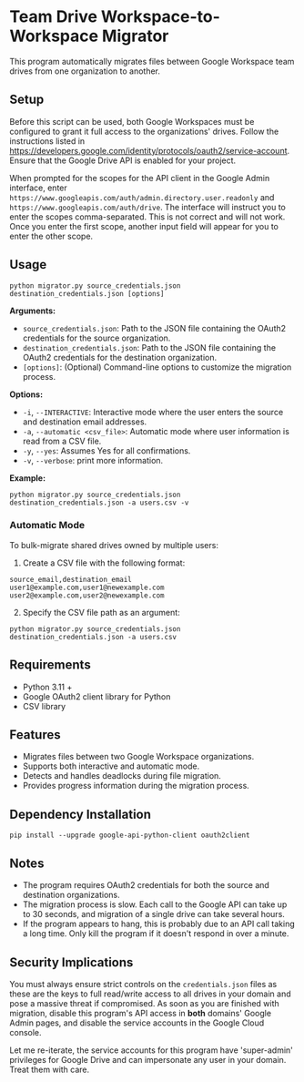 # Team Drive Workspace-to-Workspace Migrator

This program automatically migrates files between Google Workspace team drives from one organization to another.

## Setup

Before this script can be used, both Google Workspaces must be configured to grant it full access to the organizations' drives. Follow the instructions listed in https://developers.google.com/identity/protocols/oauth2/service-account. Ensure that the Google Drive API is enabled for your project.

When prompted for the scopes for the API client in the Google Admin interface, enter `https://www.googleapis.com/auth/admin.directory.user.readonly` and `https://www.googleapis.com/auth/drive`.
The interface will instruct you to enter the scopes comma-separated. This is not correct and will not work. Once you enter the first scope, another input field will appear for you to enter the other scope.

## Usage

```
python migrator.py source_credentials.json destination_credentials.json [options]
```

**Arguments:**

* `source_credentials.json`: Path to the JSON file containing the OAuth2 credentials for the source organization.
* `destination_credentials.json`: Path to the JSON file containing the OAuth2 credentials for the destination organization.
* `[options]`: (Optional) Command-line options to customize the migration process.

**Options:**

* `-i`, `--INTERACTIVE`: Interactive mode where the user enters the source and destination email addresses.
* `-a`, `--automatic <csv_file>`: Automatic mode where user information is read from a CSV file.
* `-y`, `--yes`: Assumes Yes for all confirmations.
* `-v`, `--verbose`: print more information.

**Example:**

```
python migrator.py source_credentials.json destination_credentials.json -a users.csv -v
```
### Automatic Mode
To bulk-migrate shared drives owned by multiple users:
1. Create a CSV file with the following format:

```
source_email,destination_email
user1@example.com,user1@newexample.com
user2@example.com,user2@newexample.com
```
2. Specify the CSV file path as an argument:

```
python migrator.py source_credentials.json destination_credentials.json -a users.csv
```

## Requirements

* Python 3.11 +
* Google OAuth2 client library for Python
* CSV library

## Features

* Migrates files between two Google Workspace organizations.
* Supports both interactive and automatic mode.
* Detects and handles deadlocks during file migration.
* Provides progress information during the migration process.

## Dependency Installation

```
pip install --upgrade google-api-python-client oauth2client
```

## Notes

* The program requires OAuth2 credentials for both the source and destination organizations.
* The migration process is slow. Each call to the Google API can take up to 30 seconds, and migration of a single drive can take several hours.
* If the program appears to hang, this is probably due to an API call taking a long time. Only kill the program if it doesn't respond in over a minute.


## Security Implications
You must always ensure strict controls on the `credentials.json` files as these are the keys to full read/write access to all drives in 
your domain and pose a massive threat if compromised. As soon as you are finished with migration,
disable this program's API access in **both** domains' Google Admin pages, and disable the service accounts in
the Google Cloud console. 

Let me re-iterate, the service accounts for this program have 'super-admin' privileges for Google Drive and can impersonate
any user in your domain. Treat them with care.